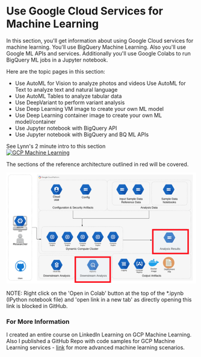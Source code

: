 # Use Google Cloud Services for Machine Learning


In this section, you'll get information about using Google Cloud services for machine learning.  You'll use BigQuery Machine Learning.  Also you'll use Google ML APIs and services.  Additionally you'll use Google Colabs to run BigQuery ML jobs in a Jupyter notebook.

Here are the topic pages in this section:

- Use AutoML for Vision to analyze photos and videos
Use AutoML for Text to analyze text and natural language
- Use AutoML Tables to analyze tabular data
- Use DeepVariant to perform variant analysis
- Use Deep Learning VM image to create your own ML model 
- Use Deep Learning container image to create your own ML model/container
- Use Jupyter notebook with BigQuery API
- Use Jupyter notebook with BigQuery and BQ ML APIs

See Lynn's 2 minute intro to this section  
[![GCP Machine Learning](http://img.youtube.com/vi/DMBDc4vMABk/0.jpg)](http://www.youtube.com/watch?v=DMBDc4vMABk "Intro GCP Services for Machine Learning")

The sections of the reference architecture outlined in red will be covered.

[![gcp-iam](/images/ml.png)]()

NOTE: Right click on the 'Open in Colab' button at the top of the *.ipynb (IPython notebook file) and 'open link in a new tab' as directly opening this link is blocked in GitHub.

### For More Information

I created an entire course on LinkedIn Learning on GCP Machine Learning.  Also I published a GitHub Repo with code samples for GCP Machine Learning services - [link](https://github.com/lynnlangit/gcp-ml) for more advanced machine learning scenarios.